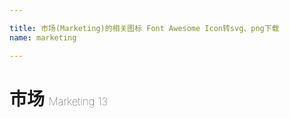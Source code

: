 ```yaml
---

title: 市场(Marketing)的相关图标 Font Awesome Icon转svg、png下载
name: marketing

---
```


# 市场  <small style="font-size: 60%;font-weight: 100">Marketing <span class="badge-secondary badge">13</span> </small>

<search tag="marketing" :max="0"/>


